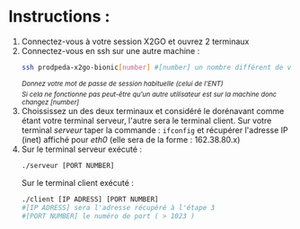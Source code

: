 # Instructions :

1. Connectez-vous à votre session X2GO et ouvrez 2 terminaux
2. Connectez-vous en ssh sur une autre machine :
    ```Bash
    ssh prodpeda-x2go-bionic[number] #[number] un nombre différent de votre machine actuelle
    ```
    <sup>_Donnez votre mot de passe de session habituelle (celui de l'ENT)</sup> <br>
    <sup>Si cela ne fonctionne pas peut-être qu'un autre utilisateur est sur la machine donc changez [number]_</sup>
3. Choississez un des deux terminaux et considéré le dorénavant comme étant votre terminal serveur, l'autre sera le terminal client. Sur votre terminal <em>serveur</em> taper la commande : <code>ifconfig</code> et récupérer l'adresse IP (inet) affiché pour <em>eth0</em> (elle sera de la forme : 162.38.80.x)
4. Sur le terminal serveur exécuté :
    ```bash
    ./serveur [PORT NUMBER]
    ```
    Sur le terminal client exécuté :
    ```bash
    ./client [IP ADRESS] [PORT NUMBER]
    #[IP ADRESS] sera l'adresse récupéré à l'étape 3
    #[PORT NUMBER] le numéro de port ( > 1023 )
    ```